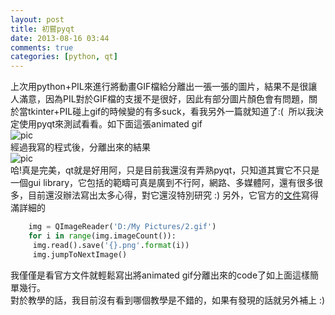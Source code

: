 ```yaml
---
layout: post
title: 初嘗pyqt
date: 2013-08-16 03:44
comments: true
categories: [python, qt]
---
```



上次用python+PIL來進行將動畫GIF檔給分離出一張一張的圖片，結果不是很讓人滿意，因為PIL對於GIF檔的支援不是很好，因此有部分圖片顏色會有問題，關於當tkinter+PIL碰上gif的時候變的有多suck，看我另外一篇就知道了:(  所以我決定使用pyqt來測試看看。如下面這張animated gif  
![pic][1]  
經過我寫的程式後，分離出來的結果  
![pic][2]  
哈!真是完美，qt就是好用阿，只是目前我還沒有弄熟pyqt，只知道其實它不只是一個gui library，它包括的範疇可真是廣到不行阿，網路、多媒體阿，還有很多很多，目前還沒辦法寫出太多心得，對它還沒特別研究 :) 另外，它官方的[文件][3]寫得滿詳細的  
```python  
	img = QImageReader('D:/My Pictures/2.gif')  
	for i in range(img.imageCount()):  
	 img.read().save('{}.png'.format(i))  
	 img.jumpToNextImage()  
```	  
我僅僅是看官方文件就輕鬆寫出將animated gif分離出來的code了如上面這樣簡單幾行。  
對於教學的話，我目前沒有看到哪個教學是不錯的，如果有發現的話就另外補上 :) 

[1]: http://1.bp.blogspot.com/-kKXCrfS78do/Ug2cWsAn2eI/AAAAAAAAACk/es1xtLGLGgk/s1600/1.gif
[2]: http://i.imgur.com/dXxYeDj.png
[3]: http://pyqt.sourceforge.net/Docs/PyQt4/classes.html
